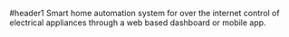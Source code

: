 #header1
Smart home automation system for over the internet control of electrical appliances through a web based dashboard or mobile app.
